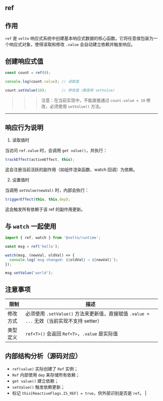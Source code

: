 

## ref

## 作用

`ref` 是 `velto` 响应式系统中创建基本响应式数据的核心函数。它将任意值包装为一个响应式对象，使得读取和修改 `.value` 会自动建立依赖并触发响应。

## 创建响应式值

```ts
const count = ref(0);

console.log(count.value); // 读取值

count.setValue(10);       // 修改值（需使用 setValue）
```

>>> 注意：在当前实现中，不能直接通过 `count.value = 10` 修改，必须使用 `setValue()` 方法。

---

## 响应行为说明

1. 读取值时

当访问 `ref.value` 时，会调用 `get value()`，并执行：

```ts
trackEffect(activeEffect, this);
```

这会注册当前活跃的副作用（如组件渲染函数、watch 回调）为依赖。

2. 设置值时

当调用 `setValue(newVal)` 时，内部会执行：

```ts
triggerEffect(this, this.dep);
```

这会触发所有依赖于该 ref 的副作用更新。


## 与 `watch` 一起使用

```ts
import { ref, watch } from '@velto/runtime';

const msg = ref('hello');

watch(msg, (newVal, oldVal) => {
  console.log(`msg changed: ${oldVal} → ${newVal}`);
});

msg.setValue('world');
```

## 注意事项

| 限制    | 描述                                                               |
| ----- | ---------------------------------------------------------------- |
| 修改方式  | 必须使用 `.setValue()` 方法来更新值，直接赋值 `.value = ...` 无效（当前实现不支持 setter） |
| 类型定义  | `ref<T>()` 会返回 `Ref<T>`，`.value` 是实际值                            |


## 内部结构分析（源码对应）

* `ref(value)` 实际创建了 `Ref` 实例；
* `Ref` 内部使用 `dep` 来存储所有依赖；
* `get value()` 建立依赖；
* `setValue()` 触发依赖更新；
* 标记 `this[ReactiveFlags.IS_REF] = true`，供外部识别是否是 `ref`。          |

